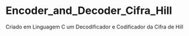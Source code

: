 # Encoder_and_Decoder_Cifra_Hill
Criado em Linguagem C um Decodificador e Codificador da Cifra de Hill
